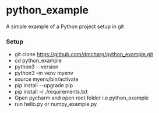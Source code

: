 # python_example
A simple example of a Python project setup in git

### Setup
* git clone https://github.com/dmcharg/python_example.git
* cd python_example
* python3 --version 
* python3 -m venv myenv
* source myenv/bin/activate
* pip install --upgrade pip
* pip install -r ./requirements.txt
* Open pycharm and open root folder i.e python_example
* run hello.py or numpy_example.py






